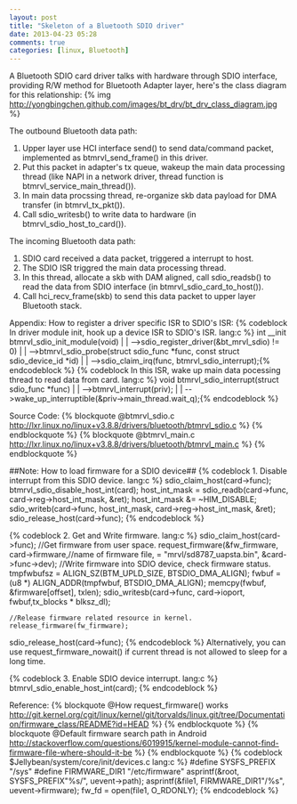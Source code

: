 ```yaml
---
layout: post
title: "Skeleton of a Bluetooth SDIO driver"
date: 2013-04-23 05:28
comments: true
categories: [linux, Bluetooth] 
---
```


A Bluetooth SDIO card driver talks with hardware through SDIO interface, providing R/W method for Bluetooth Adapter layer, here's the class diagram for this relationship:
{% img http://yongbingchen.github.com/images/bt_drv/bt_drv_class_diagram.jpg  %}

The outbound Bluetooth data path:

1. Upper layer use HCI interface send() to send data/command packet, implemented as btmrvl_send_frame() in this driver.
2. Put this packet in adapter's tx queue, wakeup the main data processing thread (like NAPI in a network driver, thread function is btmrvl_service_main_thread()).
3. In main data procssing thread, re-organize skb data payload for DMA transfer (in btmrvl_tx_pkt()).
4. Call sdio_writesb() to write data to hardware (in btmrvl_sdio_host_to_card()).

The incoming Bluetooth data path:

1. SDIO card received a data packet, triggered a interrupt to host.
2. The SDIO ISR triggred the main data processing thread.
3. In this thread, allocate a skb with DAM aligned, call sdio_readsb() to read the data from SDIO interface (in btmrvl_sdio_card_to_host()).
4. Call hci_recv_frame(skb) to send this data packet to upper layer Bluetooth stack.

Appendix: How to register a driver specific ISR to SDIO's ISR:
{% codeblock In driver module init, hook up a device ISR to SDIO's ISR. lang:c %}
    int __init btmrvl_sdio_init_module(void)
    |
    |
    -->sdio_register_driver(&bt_mrvl_sdio) != 0) 
    	|
    	|
    	-->btmrvl_sdio_probe(struct sdio_func *func, const struct sdio_device_id *id)
    		|
    		|
    		-->sdio_claim_irq(func, btmrvl_sdio_interrupt);{% endcodeblock %}
{% codeblock In this ISR, wake up main data pocessing thread to read data from card. lang:c %}
    void btmrvl_sdio_interrupt(struct sdio_func *func)
    |
    |
    -->btmrvl_interrupt(priv);
    	|
    	|
    	-->wake_up_interruptible(&priv->main_thread.wait_q);{% endcodeblock %}

Source Code:
{% blockquote @btmrvl_sdio.c http://lxr.linux.no/linux+v3.8.8/drivers/bluetooth/btmrvl_sdio.c %}
{% endblockquote %}
{% blockquote @btmrvl_main.c http://lxr.linux.no/linux+v3.8.8/drivers/bluetooth/btmrvl_main.c %}
{% endblockquote %}

##Note: How to load firmware for a SDIO device##
{% codeblock 1. Disable interrupt from this SDIO device. lang:c %}
sdio_claim_host(card->func);
btmrvl_sdio_disable_host_int(card);
	host_int_mask = sdio_readb(card->func, card->reg->host_int_mask, &ret);
	host_int_mask &= ~HIM_DISABLE;
	sdio_writeb(card->func, host_int_mask, card->reg->host_int_mask, &ret);
sdio_release_host(card->func);
{% endcodeblock %}

{% codeblock 2. Get and Write firmware. lang:c %}
sdio_claim_host(card->func);
	//Get firmware from user space.
	request_firmware(&fw_firmware, card->firmware,//name of firmware file, = "mrvl/sd8787_uapsta.bin",
			&card->func->dev);
	//Write firmware into SDIO device, check firmware status.
	tmpfwbufsz = ALIGN_SZ(BTM_UPLD_SIZE, BTSDIO_DMA_ALIGN);
	fwbuf = (u8 *) ALIGN_ADDR(tmpfwbuf, BTSDIO_DMA_ALIGN);
	memcpy(fwbuf, &firmware[offset], txlen);
	sdio_writesb(card->func, card->ioport, fwbuf,tx_blocks * blksz_dl);
	
	//Release firmware related resource in kernel.
	release_firmware(fw_firmware);
sdio_release_host(card->func);
{% endcodeblock %}
Alternatively, you can use request_firmware_nowait() if current thread is not allowed to sleep for a long time.


{% codeblock 3. Enable SDIO device interrupt. lang:c %}
btmrvl_sdio_enable_host_int(card);
{% endcodeblock %}


Reference:
{% blockquote @How request_firmware() works http://git.kernel.org/cgit/linux/kernel/git/torvalds/linux.git/tree/Documentation/firmware_class/README?id=HEAD %}
{% endblockquote %}
{% blockquote @Default firmware search path in Android http://stackoverflow.com/questions/6019915/kernel-module-cannot-find-firmware-file-where-should-it-be %}
{% endblockquote %}
{% codeblock $Jellybean/system/core/init/devices.c lang:c %}
#define SYSFS_PREFIX    "/sys"
#define FIRMWARE_DIR1   "/etc/firmware"
asprintf(&root, SYSFS_PREFIX"%s/", uevent->path);
asprintf(&file1, FIRMWARE_DIR1"/%s", uevent->firmware);
fw_fd = open(file1, O_RDONLY);
{% endcodeblock %}



